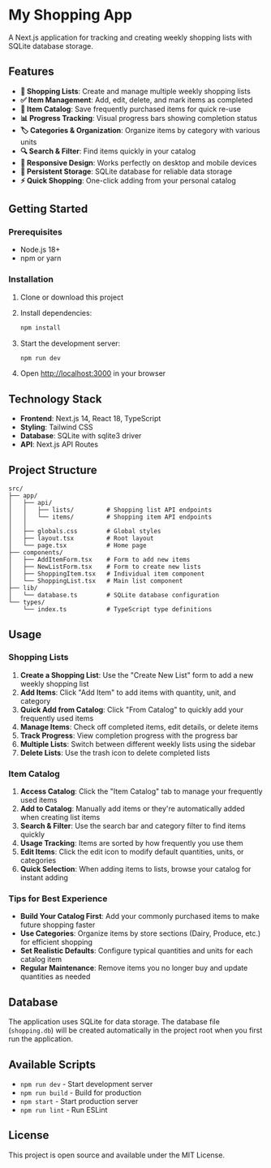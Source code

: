 # My Shopping App

A Next.js application for tracking and creating weekly shopping lists with SQLite database storage.

## Features

- **📝 Shopping Lists**: Create and manage multiple weekly shopping lists
- **✅ Item Management**: Add, edit, delete, and mark items as completed
- **🏪 Item Catalog**: Save frequently purchased items for quick re-use
- **📊 Progress Tracking**: Visual progress bars showing completion status
- **🏷️ Categories & Organization**: Organize items by category with various units
- **🔍 Search & Filter**: Find items quickly in your catalog
- **📱 Responsive Design**: Works perfectly on desktop and mobile devices
- **💾 Persistent Storage**: SQLite database for reliable data storage
- **⚡ Quick Shopping**: One-click adding from your personal catalog

## Getting Started

### Prerequisites

- Node.js 18+ 
- npm or yarn

### Installation

1. Clone or download this project
2. Install dependencies:
   ```bash
   npm install
   ```

3. Start the development server:
   ```bash
   npm run dev
   ```

4. Open [http://localhost:3000](http://localhost:3000) in your browser

## Technology Stack

- **Frontend**: Next.js 14, React 18, TypeScript
- **Styling**: Tailwind CSS
- **Database**: SQLite with sqlite3 driver
- **API**: Next.js API Routes

## Project Structure

```
src/
├── app/
│   ├── api/
│   │   ├── lists/         # Shopping list API endpoints
│   │   └── items/         # Shopping item API endpoints
│   │   
│   ├── globals.css        # Global styles
│   ├── layout.tsx         # Root layout
│   └── page.tsx           # Home page
├── components/
│   ├── AddItemForm.tsx    # Form to add new items
│   ├── NewListForm.tsx    # Form to create new lists
│   ├── ShoppingItem.tsx   # Individual item component
│   └── ShoppingList.tsx   # Main list component
├── lib/
│   └── database.ts        # SQLite database configuration
└── types/
    └── index.ts           # TypeScript type definitions
```

## Usage

### Shopping Lists
1. **Create a Shopping List**: Use the "Create New List" form to add a new weekly shopping list
2. **Add Items**: Click "Add Item" to add items with quantity, unit, and category
3. **Quick Add from Catalog**: Click "From Catalog" to quickly add your frequently used items
4. **Manage Items**: Check off completed items, edit details, or delete items
5. **Track Progress**: View completion progress with the progress bar
6. **Multiple Lists**: Switch between different weekly lists using the sidebar
7. **Delete Lists**: Use the trash icon to delete completed lists

### Item Catalog
1. **Access Catalog**: Click the "Item Catalog" tab to manage your frequently used items
2. **Add to Catalog**: Manually add items or they're automatically added when creating list items
3. **Search & Filter**: Use the search bar and category filter to find items quickly
4. **Usage Tracking**: Items are sorted by how frequently you use them
5. **Edit Items**: Click the edit icon to modify default quantities, units, or categories
6. **Quick Selection**: When adding items to lists, browse your catalog for instant adding

### Tips for Best Experience
- **Build Your Catalog First**: Add your commonly purchased items to make future shopping faster
- **Use Categories**: Organize items by store sections (Dairy, Produce, etc.) for efficient shopping
- **Set Realistic Defaults**: Configure typical quantities and units for each catalog item
- **Regular Maintenance**: Remove items you no longer buy and update quantities as needed

## Database

The application uses SQLite for data storage. The database file (`shopping.db`) will be created automatically in the project root when you first run the application.

## Available Scripts

- `npm run dev` - Start development server
- `npm run build` - Build for production
- `npm start` - Start production server
- `npm run lint` - Run ESLint

## License

This project is open source and available under the MIT License. 